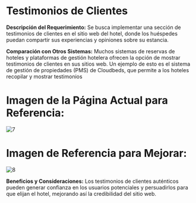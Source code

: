 
# Testimonios de Clientes

**Descripción del Requerimiento:**
Se busca implementar una sección de testimonios de clientes en el sitio web del hotel, donde los huéspedes puedan compartir sus experiencias y opiniones sobre su estancia.

**Comparación con Otros Sistemas:**
Muchos sistemas de reservas de hoteles y plataformas de gestión hotelera ofrecen la opción de mostrar testimonios de clientes en sus sitios web. Un ejemplo de esto es el sistema de gestión de propiedades (PMS) de Cloudbeds, que permite a los hoteles recopilar y mostrar testimonios

# Imagen de la Página Actual para Referencia:
![7](./img/r4-1.png)


# Imagen de Referencia para Mejorar:
![8](./img/r4-2.png)


**Beneficios y Consideraciones:**
Los testimonios de clientes auténticos pueden generar confianza en los usuarios potenciales y persuadirlos para que elijan el hotel, mejorando así la credibilidad del sitio web.

